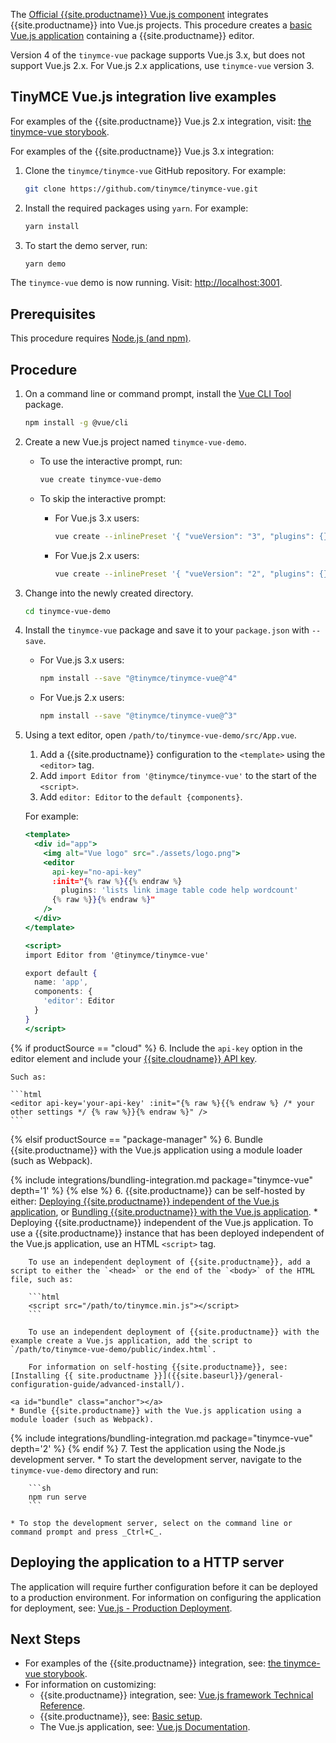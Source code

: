 The [Official {{site.productname}} Vue.js component](https://github.com/tinymce/tinymce-vue) integrates {{site.productname}} into Vue.js projects.
This procedure creates a [basic Vue.js application](https://cli.vuejs.org/guide/creating-a-project.html#vue-create) containing a {{site.productname}} editor.

Version 4 of the `tinymce-vue` package supports Vue.js 3.x, but does not support Vue.js 2.x. For Vue.js 2.x applications, use `tinymce-vue` version 3.

## TinyMCE Vue.js integration live examples

For examples of the {{site.productname}} Vue.js 2.x integration, visit: [the tinymce-vue storybook](https://tinymce.github.io/tinymce-vue/).

For examples of the {{site.productname}} Vue.js 3.x integration:

1. Clone the `tinymce/tinymce-vue` GitHub repository. For example:

    ```sh
    git clone https://github.com/tinymce/tinymce-vue.git
    ```

2. Install the required packages using `yarn`. For example:

    ```sh
    yarn install
    ```

3. To start the demo server, run:

    ```sh
    yarn demo
    ```

The `tinymce-vue` demo is now running. Visit: <http://localhost:3001>.

## Prerequisites

This procedure requires [Node.js (and npm)](https://nodejs.org/).

## Procedure

1. On a command line or command prompt, install the [Vue CLI Tool](https://cli.vuejs.org/#getting-started) package.

    ```sh
    npm install -g @vue/cli
    ```

2. Create a new Vue.js project named `tinymce-vue-demo`.

    * To use the interactive prompt, run:

      ```sh
      vue create tinymce-vue-demo
      ```

    * To skip the interactive prompt:

      * For Vue.js 3.x users:

        ```sh
        vue create --inlinePreset '{ "vueVersion": "3", "plugins": {} }' tinymce-vue-demo
        ```

      * For Vue.js 2.x users:

        ```sh
        vue create --inlinePreset '{ "vueVersion": "2", "plugins": {} }' tinymce-vue-demo
        ```

3. Change into the newly created directory.

    ```sh
    cd tinymce-vue-demo
    ```

4. Install the `tinymce-vue` package and save it to your `package.json` with `--save`.

    * For Vue.js 3.x users:

      ```sh
      npm install --save "@tinymce/tinymce-vue@^4"
      ```

    * For Vue.js 2.x users:

      ```sh
      npm install --save "@tinymce/tinymce-vue@^3"
      ```

5. Using a text editor, open `/path/to/tinymce-vue-demo/src/App.vue`.

    1. Add a {{site.productname}} configuration to the `<template>` using the `<editor>` tag.
    2. Add `import Editor from '@tinymce/tinymce-vue'` to the start of the `<script>`.
    3. Add `editor: Editor` to the `default {components}`.

    For example:

    ```jsx
    <template>
      <div id="app">
        <img alt="Vue logo" src="./assets/logo.png">
        <editor
          api-key="no-api-key"
          :init="{% raw %}{{% endraw %}
            plugins: 'lists link image table code help wordcount'
          {% raw %}}{% endraw %}"
        />
      </div>
    </template>

    <script>
    import Editor from '@tinymce/tinymce-vue'

    export default {
      name: 'app',
      components: {
        'editor': Editor
      }
    }
    </script>
    ```

{% if productSource == "cloud" %}
6. Include the `api-key` option in the editor element and include your [{{site.cloudname}} API key]({{site.accountsignup}}).

    Such as:

    ```html
    <editor api-key='your-api-key' :init="{% raw %}{{% endraw %} /* your other settings */ {% raw %}}{% endraw %}" />
    ```

{% elsif productSource == "package-manager" %}
6. Bundle {{site.productname}} with the Vue.js application using a module loader (such as Webpack).

{% include integrations/bundling-integration.md package="tinymce-vue" depth='1' %}
{% else %}
6. {{site.productname}} can be self-hosted by either: [Deploying {{site.productname}} independent of the Vue.js application](#deployingtinymceindependent), or [Bundling {{site.productname}} with the Vue.js application](#bundle).
    <a id="deployingtinymceindependent" class="anchor"></a>
    * Deploying {{site.productname}} independent of the Vue.js application. To use a {{site.productname}} instance that has been deployed independent of the Vue.js application, use an HTML `<script>` tag.

        To use an independent deployment of {{site.productname}}, add a script to either the `<head>` or the end of the `<body>` of the HTML file, such as:

        ```html
        <script src="/path/to/tinymce.min.js"></script>
        ```

        To use an independent deployment of {{site.productname}} with the example create a Vue.js application, add the script to `/path/to/tinymce-vue-demo/public/index.html`.

        For information on self-hosting {{site.productname}}, see: [Installing {{ site.productname }}]({{site.baseurl}}/general-configuration-guide/advanced-install/).

    <a id="bundle" class="anchor"></a>
    * Bundle {{site.productname}} with the Vue.js application using a module loader (such as Webpack).

{% include integrations/bundling-integration.md package="tinymce-vue" depth='2' %}
{% endif %}
7. Test the application using the Node.js development server.
    * To start the development server, navigate to the `tinymce-vue-demo` directory and run:

        ```sh
        npm run serve
        ```

    * To stop the development server, select on the command line or command prompt and press _Ctrl+C_.

## Deploying the application to a HTTP server

The application will require further configuration before it can be deployed to a production environment. For information on configuring the application for deployment, see: [Vue.js - Production Deployment](https://vuejs.org/v2/guide/deployment.html).

## Next Steps

* For examples of the {{site.productname}} integration, see: [the tinymce-vue storybook](https://tinymce.github.io/tinymce-vue/).
* For information on customizing:
  * {{site.productname}} integration, see: [Vue.js framework Technical Reference]({{site.baseurl}}/how-to-guides/environment-setup/vue/vue-ref/).
  * {{site.productname}}, see: [Basic setup]({{site.baseurl}}/general-configuration-guide/basic-setup/).
  * The Vue.js application, see: [Vue.js Documentation](https://vuejs.org/v2/guide/).
